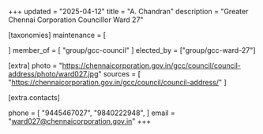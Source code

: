 +++
updated = "2025-04-12"
title = "A. Chandran"
description = "Greater Chennai Corporation Councillor Ward 27"

[taxonomies]
maintenance = [

]
member_of = [
    "group/gcc-council"
]
elected_by = ["group/gcc-ward-27"]

[extra]
photo = "https://chennaicorporation.gov.in/gcc/council/council-address/photo/ward027.jpg"
sources = [
    "https://chennaicorporation.gov.in/gcc/council/council-address/"
]

[extra.contacts]

phone = [
    "9445467027",
    "9840222948",
    ]
email = "ward027@chennaicorporation.gov.in"
+++